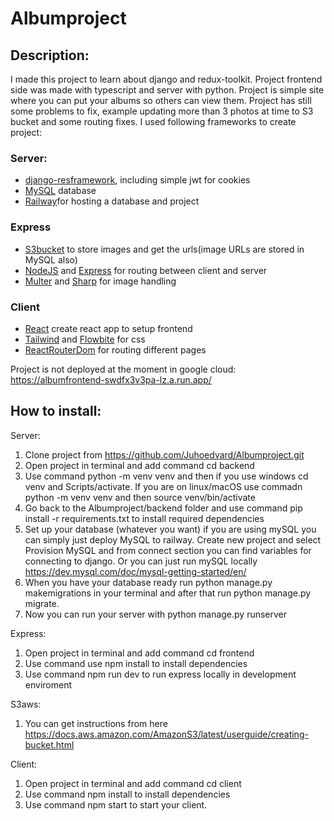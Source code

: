 # Albumproject

## Description: 

I made this project to learn about django and redux-toolkit. Project frontend side was made with typescript and server with python. Project is simple site where you can put your albums so others can view them. Project has still some problems to fix, example updating more than 3 photos at time to S3 bucket and some routing fixes. I used following frameworks to create project: 

### Server: 

- [django-resframework](https://www.django-rest-framework.org/), including simple jwt for cookies
- [MySQL](https://www.mysql.com/) database
- [Railway](https://railway.app/)for hosting a database and project
  
### Express

- [S3bucket](https://s3.console.aws.amazon.com/s3/get-started?region=eu-north-1&region=eu-north-1) to store images and get the urls(image URLs are stored in MySQL also)
- [NodeJS](https://nodejs.org/en) and [Express](https://expressjs.com/) for routing between client and server
- [Multer](https://github.com/expressjs/multer) and [Sharp](https://www.npmjs.com/package/express-sharp) for image handling
  
 ### Client

- [React](https://create-react-app.dev/) create react app to setup frontend
- [Tailwind](https://tailwindcss.com/) and [Flowbite](https://www.flowbite-react.com/) for css
- [ReactRouterDom](https://reactrouter.com/en/main) for routing different pages

Project is not deployed at the moment in google cloud:  https://albumfrontend-swdfx3v3pa-lz.a.run.app/

## How to install: 
 Server:

1. Clone project from https://github.com/Juhoedvard/Albumproject.git
2. Open project in terminal and add command cd backend
3. Use command python -m venv venv and then if you use windows cd venv and Scripts/activate. If you are on linux/macOS use commadn python -m venv venv and then source venv/bin/activate
4. Go back to the Albumproject/backend folder and use command pip install -r requirements.txt to install required dependencies
5. Set up your database (whatever you want) if you are using mySQL you can simply just deploy MySQL to railway. Create new project and select Provision MySQL and from connect section you can find variables for connecting to django. Or you can just run mySQL locally https://dev.mysql.com/doc/mysql-getting-started/en/
6. When you have your database ready run python manage.py makemigrations in your terminal and after that run python manage.py migrate.
7. Now you can run your server with python manage.py runserver

 Express: 

1. Open project in terminal and add command cd frontend
2. Use command use npm install to install dependencies
3. Use command npm run dev to run express locally in development enviroment

 S3aws:

1. You can get instructions from here https://docs.aws.amazon.com/AmazonS3/latest/userguide/creating-bucket.html

 Client:
1. Open project in terminal and add command cd client
2. Use command npm install to install dependencies
3. Use command npm start to start your client.

